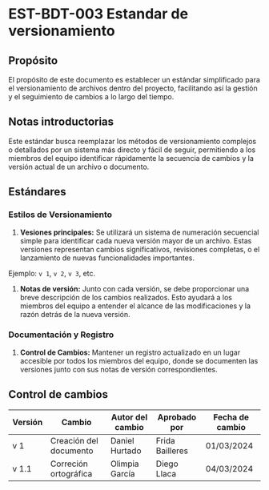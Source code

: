 # EST-BDT-003 Estandar de versionamiento

## Propósito

El propósito de este documento es establecer un estándar simplificado para el versionamiento de archivos dentro del proyecto, facilitando así la gestión y el seguimiento de cambios a lo largo del tiempo.

## Notas introductorias

Este estándar busca reemplazar los métodos de versionamiento complejos o detallados por un sistema más directo y fácil de seguir, permitiendo a los miembros del equipo identificar rápidamente la secuencia de cambios y la versión actual de un archivo o documento.

## Estándares

### Estilos de Versionamiento

1. **Vesiones principales:** Se utilizará un sistema de numeración secuencial simple para identificar cada nueva versión mayor de un archivo. Estas versiones representan cambios significativos, revisiones completas, o el lanzamiento de nuevas funcionalidades importantes.

Ejemplo: `v 1`, `v 2`, `v 3`, etc.

1. **Notas de versión:** Junto con cada versión, se debe proporcionar una breve descripción de los cambios realizados. Esto ayudará a los miembros del equipo a entender el alcance de las modificaciones y la razón detrás de la nueva versión.

### Documentación y Registro

1. **Control de Cambios:** Mantener un registro actualizado en un lugar accesible por todos los miembros del equipo, donde se documenten las versiones junto con sus notas de versión correspondientes.


## Control de cambios

| Versión | Cambio                 | Autor del cambio | Aprobado por | Fecha de cambio |
| ------- | ---------------------- | ---------------- | ------------ | --------------- |
| v 1 | Creación del documento | Daniel Hurtado    |  Frida Bailleres           | 01/03/2024      |
| v 1.1 | Correción ortográfica | Olimpia García    |  Diego Llaca           | 04/03/2024      |
